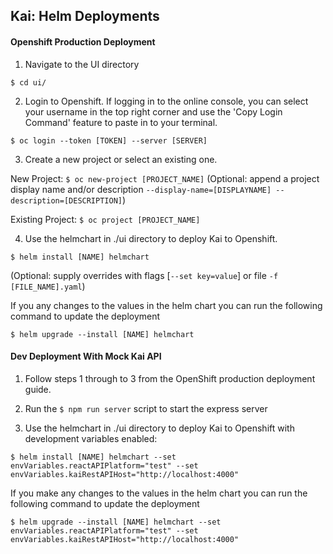 ## Kai: Helm Deployments

#### Openshift Production Deployment

1. Navigate to the UI directory

`$ cd ui/`

2. Login to Openshift. If logging in to the online console, you can select your username in the top right corner and use the 'Copy Login Command' feature to paste in to your terminal.

`$ oc login --token [TOKEN] --server [SERVER]`

3. Create a new project or select an existing one.

New Project: `$ oc new-project [PROJECT_NAME]`
(Optional: append a project display name and/or description `--display-name=[DISPLAYNAME] --description=[DESCRIPTION]`)

Existing Project: `$ oc project [PROJECT_NAME]`

4. Use the helmchart in ./ui directory to deploy Kai to Openshift.

`$ helm install [NAME] helmchart`

(Optional: supply overrides with flags [`--set key=value`] or file `-f [FILE_NAME].yaml`)

If you any changes to the values in the helm chart you can run the following command to update the deployment

`$ helm upgrade --install [NAME] helmchart`

#### Dev Deployment With Mock Kai API

1. Follow steps 1 through to 3 from the OpenShift production deployment guide.

2. Run the `$ npm run server` script to start the express server

3. Use the helmchart in ./ui directory to deploy Kai to Openshift with development variables enabled:

`$ helm install [NAME] helmchart --set envVariables.reactAPIPlatform="test" --set envVariables.kaiRestAPIHost="http://localhost:4000"`

If you make any changes to the values in the helm chart you can run the following command to update the deployment

`$ helm upgrade --install [NAME] helmchart --set envVariables.reactAPIPlatform="test" --set envVariables.kaiRestAPIHost="http://localhost:4000"`

